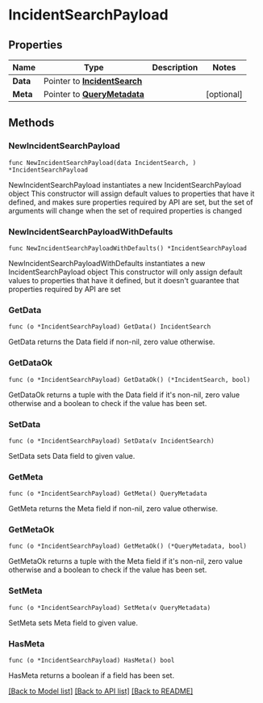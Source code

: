 # IncidentSearchPayload

## Properties

Name | Type | Description | Notes
------------ | ------------- | ------------- | -------------
**Data** | Pointer to [**IncidentSearch**](IncidentSearch.md) |  | 
**Meta** | Pointer to [**QueryMetadata**](QueryMetadata.md) |  | [optional] 

## Methods

### NewIncidentSearchPayload

`func NewIncidentSearchPayload(data IncidentSearch, ) *IncidentSearchPayload`

NewIncidentSearchPayload instantiates a new IncidentSearchPayload object
This constructor will assign default values to properties that have it defined,
and makes sure properties required by API are set, but the set of arguments
will change when the set of required properties is changed

### NewIncidentSearchPayloadWithDefaults

`func NewIncidentSearchPayloadWithDefaults() *IncidentSearchPayload`

NewIncidentSearchPayloadWithDefaults instantiates a new IncidentSearchPayload object
This constructor will only assign default values to properties that have it defined,
but it doesn't guarantee that properties required by API are set

### GetData

`func (o *IncidentSearchPayload) GetData() IncidentSearch`

GetData returns the Data field if non-nil, zero value otherwise.

### GetDataOk

`func (o *IncidentSearchPayload) GetDataOk() (*IncidentSearch, bool)`

GetDataOk returns a tuple with the Data field if it's non-nil, zero value otherwise
and a boolean to check if the value has been set.

### SetData

`func (o *IncidentSearchPayload) SetData(v IncidentSearch)`

SetData sets Data field to given value.


### GetMeta

`func (o *IncidentSearchPayload) GetMeta() QueryMetadata`

GetMeta returns the Meta field if non-nil, zero value otherwise.

### GetMetaOk

`func (o *IncidentSearchPayload) GetMetaOk() (*QueryMetadata, bool)`

GetMetaOk returns a tuple with the Meta field if it's non-nil, zero value otherwise
and a boolean to check if the value has been set.

### SetMeta

`func (o *IncidentSearchPayload) SetMeta(v QueryMetadata)`

SetMeta sets Meta field to given value.

### HasMeta

`func (o *IncidentSearchPayload) HasMeta() bool`

HasMeta returns a boolean if a field has been set.


[[Back to Model list]](../README.md#documentation-for-models) [[Back to API list]](../README.md#documentation-for-api-endpoints) [[Back to README]](../README.md)


